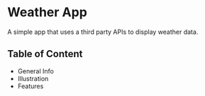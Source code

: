 # Weather App
A simple app that uses a third party APIs to display weather data.

## Table of Content
+ General Info
+ Illustration
+ Features